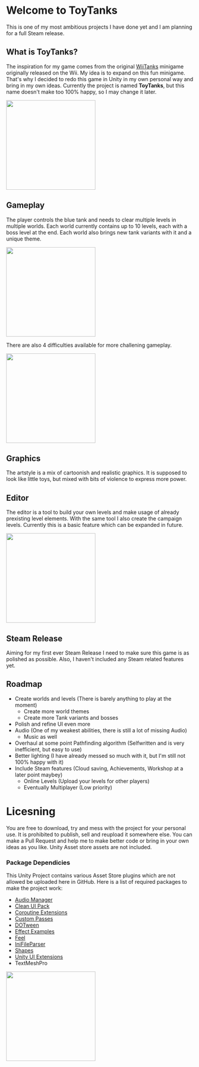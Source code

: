 # Welcome to ToyTanks

This is one of my most ambitious projects I have done yet and I am planning for a full Steam release.

## What is ToyTanks?

The inspiration for my game comes from the original [WiiTanks](https://nintendo.fandom.com/wiki/Tanks!) minigame originally released on the Wii.
My idea is to expand on this fun minigame. That's why I decided to redo this game in Unity in my own personal way and bring in my own ideas.
Currently the project is named **ToyTanks**, but this name doesn't make too 100% happy, so I may change it later.

<img src="https://sperlich.at/assets/project_pictures/toytanks_preview.png" style="width:25vw" />

## Gameplay

The player controls the blue tank and needs to clear multiple levels in multiple worlds. Each world currently contains up to 10 levels, each with a boss level at the end.
Each world also brings new tank variants with it and a unique theme.

<img src="https://sperlich.at/assets/project_pictures/toytanks_1.png" style="width:25vw" />


There are also 4 difficulties available for more challening gameplay.

<img src="https://sperlich.at/assets/project_pictures/toytanks_0.png" style="width:25vw" />


## Graphics

The artstyle is a mix of cartoonish and realistic graphics. It is supposed to look like little toys, but mixed with bits of violence to express more power.

## Editor

The editor is a tool to build your own levels and make usage of already prexisting level elements. With the same tool I also create the campaign levels.
Currently this is a basic feature which can be expanded in future.

<img src="https://sperlich.at/assets/project_pictures/toytanks_2.png" style="width:25vw" />

## Steam Release

Aiming for my first ever Steam Release I need to make sure this game is as polished as possible. Also, I haven't included any Steam related features yet.

## Roadmap
* Create worlds and levels (There is barely anything to play at the moment)
  * Create more world themes
  * Create more Tank variants and bosses
* Polish and refine UI even more
* Audio (One of my weakest abilities, there is still a lot of missing Audio)
  * Music as well
* Overhaul at some point Pathfinding algorithm (Selfwritten and is very inefficient, but easy to use)
* Better lighting (I have already messed so much with it, but I'm still not 100% happy with it)
* Include Steam features (Cloud saving, Achievements, Workshop at a later point maybey)
  * Online Levels (Upload your levels for other players)
  * Eventually Multiplayer (Low priority)

# Licesning

You are free to download, try and mess with the project for your personal use. It is prohibited to publish, sell and reupload it somewhere else.
You can make a Pull Request and help me to make better code or bring in your own ideas as you like.
Unity Asset store assets are not included.

### Package Dependicies

This Unity Project contains various Asset Store plugins which are not allowed be uploaded here in GitHub.
Here is a list of required packages to make the project work:

* [Audio Manager](https://assetstore.unity.com/packages/tools/audio/audio-manager-cg-149123)
* [Clean UI Pack](https://assetstore.unity.com/packages/2d/gui/modern-and-clean-ui-pack-198475)
* [Coroutine Extensions](https://assetstore.unity.com/packages/tools/utilities/coroutine-extensions-179211)
* [Custom Passes](https://github.com/alelievr/HDRP-Custom-Passes)
* [DOTween](https://assetstore.unity.com/packages/tools/animation/dotween-hotween-v2-27676)
* [Effect Examples](https://assetstore.unity.com/packages/essentials/asset-packs/unity-particle-pack-5-x-73777)
* [Feel](https://assetstore.unity.com/packages/tools/particles-effects/feel-183370)
* [IniFileParser](https://github.com/rickyah/ini-parser)
* [Shapes](https://assetstore.unity.com/packages/tools/particles-effects/shapes-173167)
* [Unity UI Extensions](https://github.com/JohannesDeml/unity-ui-extensions)
* TextMeshPro

<img src="https://sperlich.at/assets/project_pictures/toytanks_extensions.png" style="width:25vw" />
